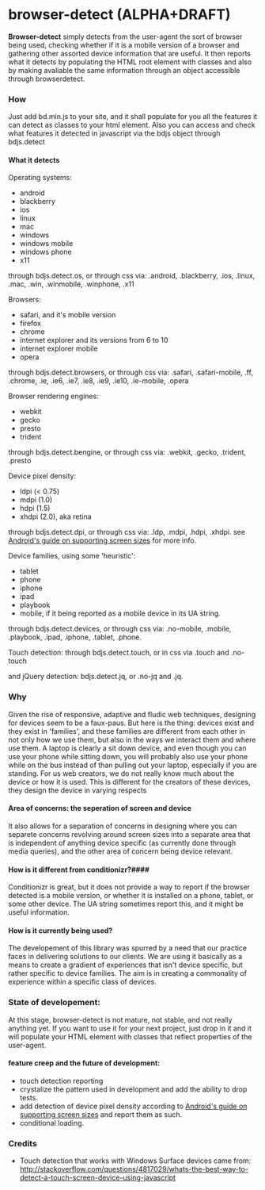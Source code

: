 browser-detect (ALPHA+DRAFT)
==============

__Browser-detect__  simply detects from the user-agent the sort of browser being used, checking whether if it is a mobile version of a browser and gathering other assorted device information that are useful. It then reports what it detects by populating the HTML root element with classes and also by making avaliable the same information through an object accessible through browserdetect. 

### How ###

Just add bd.min.js to your site, and it shall populate for you all the features it can detect as classes to your html element. Also you can access and check what features it detected in javascript via the bdjs object through bdjs.detect

#### What it detects ####

Operating systems:
* android
* blackberry
* ios
* linux
* mac
* windows
* windows mobile
* windows phone
* x11

through bdjs.detect.os, or through css via: .android, .blackberry, .ios, .linux, .mac, .win, .winmobile, .winphone, .x11

Browsers:
* safari, and it's mobile version
* firefox
* chrome
* internet explorer and its versions from 6 to 10
* internet explorer mobile
* opera

through bdjs.detect.browsers, or through css via: .safari, .safari-mobile, .ff, .chrome, .ie, .ie6, .ie7, .ie8, .ie9, .ie10, .ie-mobile, .opera

Browser rendering engines:
* webkit
* gecko
* presto
* trident

through bdjs.detect.bengine, or through css via: .webkit, .gecko, .trident, .presto

Device pixel density:
* ldpi (< 0.75)
* mdpi (1.0)
* hdpi (1.5)
* xhdpi (2.0), aka retina
 
through bdjs.detect.dpi, or through css via: .ldp, .mdpi, .hdpi, .xhdpi.
see [Android's guide on supporting screen sizes](http://developer.android.com/guide/practices/screens_support.html) for more info.

Device families, using some 'heuristic':
* tablet
* phone
* iphone
* ipad
* playbook
* mobile, if it being reported as a mobile device in its UA string.

through bdjs.detect.devices, or through css via: .no-mobile, .mobile, .playbook, .ipad, .iphone, .tablet, .phone.

Touch detection: through bdjs.detect.touch, or in css via .touch and .no-touch

and jQuery detection: bdjs.detect.jq, or .no-jq and .jq.



### Why ###

Given the rise of responsive, adaptive and fludic web techniques, designing for devices seem to be a faux-paus. 
But here is the thing: devices exist and they exist in 'families', and these families are different from each other in not only how we use them, but also in the ways we interact them and where use them. A laptop is clearly a sit down device, and even though you can use your phone while sitting down, you will probably also use your phone while on the bus instead of than pulling out your laptop, especially if you are standing. For us web creators, we do not really know much about the device or how it is used. This is different for the creators of these devices, they design the device in varying respects 

#### Area of concerns: the seperation of screen and device ####
It also allows for a separation of concerns in designing where you can separete concerns revolving around screen sizes into a separate area that is independent of anything device specific (as currently done through media queries), and the other area of concern being device relevant.   

#### How is it different from conditionizr?####
	
Conditionizr is great, but it does not provide a way to report if the browser detected is a mobile version, or whether it is installed on a phone, tablet, or some other device. The UA string sometimes report this, and it might be useful information.

#### How is it currently being used? ####
  
The developement of this library was spurred by a need that our practice faces in delivering solutions to our clients. We are using it basically as a means to create a gradient of experiences that isn't device specific, but rather specific to device families. The aim is in creating a commonality of experience within a specific class of devices.

	
### State of developement: ###

At this stage, browser-detect is not mature, not stable, and not really anything yet. If you want to use it for your next project, just drop in it and it will populate your HTML element with classes that reflect properties of the user-agent.
	
#### feature creep and the future of development: ####
 
* touch detection reporting
* crystalize the pattern used in development and add the ability to drop tests.
* add detection of device pixel density according to [Android's guide on supporting screen sizes](http://developer.android.com/guide/practices/screens_support.html) and report them as such.
* conditional loading.

### Credits ###
* Touch detection that works with Windows Surface devices came from: http://stackoverflow.com/questions/4817029/whats-the-best-way-to-detect-a-touch-screen-device-using-javascript

